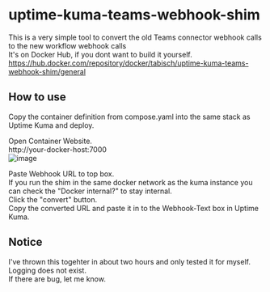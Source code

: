 # uptime-kuma-teams-webhook-shim
This is a very simple tool to convert the old Teams connector webhook calls to the new workflow webhook calls \
It's on Docker Hub, if you dont want to build it yourself. \
https://hub.docker.com/repository/docker/tabisch/uptime-kuma-teams-webhook-shim/general

## How to use
Copy the container definition from compose.yaml into the same stack as Uptime Kuma and deploy. 

Open Container Website.\
http://your-docker-host:7000 \
![image](https://github.com/user-attachments/assets/6a73881d-eb6b-43d1-b3ad-042588f7ad31)

Paste Webhook URL to top box. \
If you run the shim in the same docker network as the kuma instance you can check the "Docker internal?" to stay internal. \
Click the "convert" button.\
Copy the converted URL and paste it in to the Webhook-Text box in Uptime Kuma.

## Notice
I've thrown this togehter in about two hours and only tested it for myself. \
Logging does not exist. \
If there are bug, let me know.
